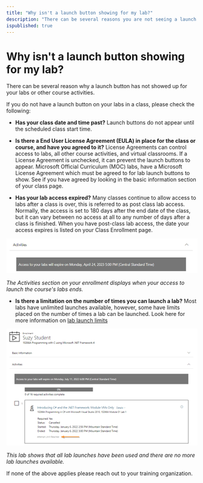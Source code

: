 ```yaml
---
title: "Why isn't a launch button showing for my lab?"
description: "There can be several reasons you are not seeing a launch button for a lab or other course activities. Review this article for answers."
ispublished: true
---
```


# Why isn't a launch button showing for my lab?

There can be several reason why a launch button has not showed up for your labs or other course activities. 

If you do not have a launch button on your labs in a class, please check the following:

* **Has your class date and time past?**
  Launch buttons do not appear until the scheduled class start time. 
  
* **Is there a End User License Agreement (EULA) in place for the class or course, and have you agreed to it?**
  License Agreements can control access to labs, all other course activities, and virtual classrooms. If a License Agreement is unchecked, it can prevent the launch buttons to appear. Microsoft Official Curriculum (MOC) labs, have a Microsoft License Agreement which must be agreed to for lab launch buttons to show. See if you have agreed by looking in the basic information section of your class page. 

* **Has your lab access expired?**
  Many classes continue to allow access to labs after a class is over, this is referred to as post class lab access. Normally, the access is set to 180 days after the end date of the class, but it can vary between no access at all to any number of days after a class is finished. When you have post-class lab access, the date your access expires is listed on your Class Enrollment page. 

![](/tms/images/lab-expiration.png) 

_The Activities section on your enrollment displays when your access to launch the course's labs ends._

* **Is there a limitation on the number of times you can launch a lab?**
  Most labs have unlimited launches available, however, some have limits placed on the number of times a lab can be launched. Look here for more information on [lab launch limits](/tms/end-user-student-faqs/lab-access/difference-between-lab-expiration-and-lab-access.md)

![](/tms/images/attempt-limit-reached.png)

_This lab shows that all lab launches have been used and there are no more lab launches available._

If none of the above applies please reach out to your training organization. 
